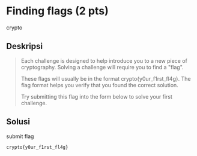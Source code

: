 # Finding flags (2 pts)
crypto

## Deskripsi
> Each challenge is designed to help introduce you to a new piece of cryptography. Solving a challenge will require you to find a "flag".
>
> These flags will usually be in the format crypto{y0ur_f1rst_fl4g}. The flag format helps you verify that you found the correct solution.
>
> Try submitting this flag into the form below to solve your first challenge.

## Solusi

submit flag 
``` console
crypto{y0ur_f1rst_fl4g}
```

